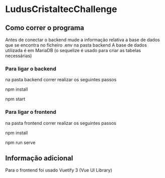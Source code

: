 # LudusCristaltecChallenge

## Como correr o programa

Antes de conectar o backend mude a informação relativa a base de dados que se encontra no ficheiro .env na pasta backend
A base de dados utilizada é em MariaDB (o sequelize é usado para criar as tabelas necessárias)

### Para ligar o backend

na pasta backend correr realizar os seguintes passos

npm install

npm start

### Para ligar o frontend

na pasta frontend correr realizar os seguintes passos

npm install

npm run serve

## Informação adicional 

Para o frontend foi usado Vuetify 3 (Vue UI Library)

